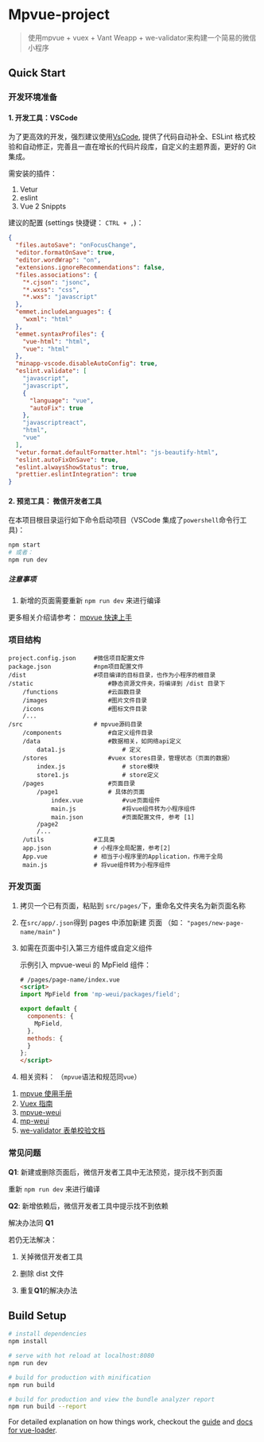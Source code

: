 # Mpvue-project

> 使用mpvue + vuex + Vant Weapp + we-validator来构建一个简易的微信小程序
## Quick Start

### 开发环境准备

#### 1. 开发工具：VSCode

为了更高效的开发，强烈建议使用[VsCode](https://code.visualstudio.com/), 提供了代码自动补全、ESLint 格式校验和自动修正，完善且一直在增长的代码片段库，自定义的主题界面，更好的 Git 集成。

需安装的插件：

1.  Vetur
2.  eslint
3.  Vue 2 Snippts

建议的配置 (settings 快捷键： `CTRL + ,`)：

```json
{
  "files.autoSave": "onFocusChange",
  "editor.formatOnSave": true,
  "editor.wordWrap": "on",
  "extensions.ignoreRecommendations": false,
  "files.associations": {
    "*.cjson": "jsonc",
    "*.wxss": "css",
    "*.wxs": "javascript"
  },
  "emmet.includeLanguages": {
    "wxml": "html"
  },
  "emmet.syntaxProfiles": {
    "vue-html": "html",
    "vue": "html"
  },
  "minapp-vscode.disableAutoConfig": true,
  "eslint.validate": [
    "javascript",
    "javascript",
    {
      "language": "vue",
      "autoFix": true
    },
    "javascriptreact",
    "html",
    "vue"
  ],
  "vetur.format.defaultFormatter.html": "js-beautify-html",
  "eslint.autoFixOnSave": true,
  "eslint.alwaysShowStatus": true,
  "prettier.eslintIntegration": true
}
```

#### 2. 预览工具： 微信开发者工具

在本项目根目录运行如下命令启动项目（VSCode 集成了`powershell`命令行工具)：

```bash
npm start
# 或者：
npm run dev
```

##### 注意事项

1.  新增的页面需要重新 `npm run dev` 来进行编译

更多相关介绍请参考： [mpvue 快速上手](http://mpvue.com/mpvue/quickstart/)

### 项目结构

```
project.config.json   	#微信项目配置文件
package.json	     	#npm项目配置文件
/dist					#项目编译的目标目录，也作为小程序的根目录
/static						#静态资源文件夹，将编译到 /dist 目录下
	/functions				#云函数目录
	/images					#图片文件目录
	/icons					#图标文件目录
	/...
/src					# mpvue源码目录
	/components				#自定义组件目录
	/data					#数据相关，如网络api定义
		data1.js				# 定义
	/stores					#vuex stores目录，管理状态（页面的数据）
		index.js				# store模块
		store1.js				# store定义
	/pages					#页面目录
		/page1				# 具体的页面
			index.vue			#vue页面组件
			main.js				#将vue组件转为小程序组件
			main.json			#页面配置文件, 参考 [1]
		/page2
		/...
	/utils				#工具类
	app.json			# 小程序全局配置，参考[2]
	App.vue				# 相当于小程序里的Application，作用于全局
	main.js				# 将vue组件转为小程序组件
```

[1]: https://developers.weixin.qq.com/miniprogram/dev/framework/config.html#%E9%A1%B5%E9%9D%A2%E9%85%8D%E7%BD%AE "小程序页面配置"
[2]: https://developers.weixin.qq.com/miniprogram/dev/framework/config.html#%E5%85%A8%E5%B1%80%E9%85%8D%E7%BD%AE "小程序全局配置"

### 开发页面

1.  拷贝一个已有页面，粘贴到 `src/pages/`下，重命名文件夹名为新页面名称

2.  在`src/app/.json`得到 pages 中添加新建 页面 （如： `"pages/new-page-name/main"` )

3.  如需在页面中引入第三方组件或自定义组件

    示例引入 mpvue-weui 的 MpField 组件：

    ```html
    # /pages/page-name/index.vue
    <script>
    import MpField from 'mp-weui/packages/field';

    export default {
      components: {
        MpField,
      },
      methods: {
      }
    };
    </script>
    ```

4)  相关资料： （`mpvue`语法和规范同`vue`）

1.  [mpvue 使用手册](http://mpvue.com/mpvue/)
2.  [Vuex 指南](https://vuex.vuejs.org/zh/guide/)
3.  [mpvue-weui](https://mpcomponent.github.io/mpvue-weui/)
4.  [mp-weui](https://youngluo.github.io/mp-weui/)
5.  [we-validator 表单校验文档](https://github.com/ChanceYu/we-validator)

### 常见问题

**Q1**: 新建或删除页面后，微信开发者工具中无法预览，提示找不到页面

重新 `npm run dev` 来进行编译

**Q2**: 新增依赖后，微信开发者工具中提示找不到依赖

解决办法同 **Q1**

若仍无法解决：

1.  关掉微信开发者工具

2.  删除 dist 文件
3.  重复**Q1**的解决办法

## Build Setup

```bash
# install dependencies
npm install

# serve with hot reload at localhost:8080
npm run dev

# build for production with minification
npm run build

# build for production and view the bundle analyzer report
npm run build --report
```

For detailed explanation on how things work, checkout the [guide](http://vuejs-templates.github.io/webpack/) and [docs for vue-loader](http://vuejs.github.io/vue-loader).
